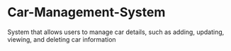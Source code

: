 # Car-Management-System
System that allows users to manage car  details, such as adding, updating, viewing, and deleting car information
